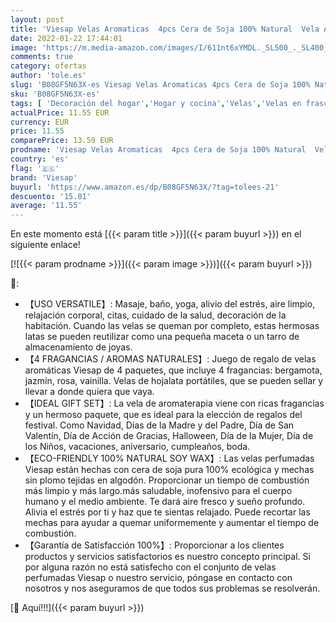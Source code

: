 ```yaml
---
layout: post
title: 'Viesap Velas Aromaticas  4pcs Cera de Soja 100% Natural  Vela Aromática Caja de Regalo  Mujer Velas Perfumadas  Aromaterapia Relajación Baño Yoga Acción de Gracias Navidad Día de San Valentín Regalos'
date: 2022-01-22 17:44:01
image: 'https://m.media-amazon.com/images/I/611nt6xYMDL._SL500_._SL400_.jpg'
comments: true
category: ofertas
author: 'tole.es'
slug: 'B08GF5N63X-es Viesap Velas Aromaticas 4pcs Cera de Soja 100% Natural...'
sku: 'B08GF5N63X-es'
tags: [ 'Decoración del hogar','Hogar y cocina','Velas','Velas en frasco','Velas y candelabros','navidad','viesap', ]
actualPrice: 11.55 EUR
currency: EUR
price: 11.55
comparePrice: 13.59 EUR
prodname: 'Viesap Velas Aromaticas  4pcs Cera de Soja 100% Natural  Vela Aromática Caja de Regalo  Mujer Velas Perfumadas  Aromaterapia Relajación Baño Yoga Acción de Gracias Navidad Día de San Valentín Regalos'
country: 'es'
flag: '🇪🇸'
brand: 'Viesap'
buyurl: 'https://www.amazon.es/dp/B08GF5N63X/?tag=tolees-21'
descuento: '15.01'
average: '11.55'
---
```


En este momento está [{{< param title >}}]({{< param buyurl >}}) en el siguiente enlace!

[![{{< param prodname >}}]({{< param image >}})]({{< param buyurl >}})

🔎:

- 【USO VERSATILE】: Masaje, baño, yoga, alivio del estrés, aire limpio, relajación corporal, citas, cuidado de la salud, decoración de la habitación. Cuando las velas se queman por completo, estas hermosas latas se pueden reutilizar como una pequeña maceta o un tarro de almacenamiento de joyas.
- 【4 FRAGANCIAS / AROMAS NATURALES】: Juego de regalo de velas aromáticas Viesap de 4 paquetes, que incluye 4 fragancias: bergamota, jazmín, rosa, vainilla. Velas de hojalata portátiles, que se pueden sellar y llevar a donde quiera que vaya.
- 【IDEAL GIFT SET】: La vela de aromaterapia viene con ricas fragancias y un hermoso paquete, que es ideal para la elección de regalos del festival. Como Navidad, Días de la Madre y del Padre, Día de San Valentín, Día de Acción de Gracias, Halloween, Día de la Mujer, Día de los Niños, vacaciones, aniversario, cumpleaños, boda.
- 【ECO-FRIENDLY 100% NATURAL SOY WAX】: Las velas perfumadas Viesap están hechas con cera de soja pura 100% ecológica y mechas sin plomo tejidas en algodón. Proporcionar un tiempo de combustión más limpio y más largo.más saludable, inofensivo para el cuerpo humano y el medio ambiente. Te dará aire fresco y sueño profundo. Alivia el estrés por ti y haz que te sientas relajado. Puede recortar las mechas para ayudar a quemar uniformemente y aumentar el tiempo de combustión.
- 【Garantía de Satisfacción 100%】: Proporcionar a los clientes productos y servicios satisfactorios es nuestro concepto principal. Si por alguna razón no está satisfecho con el conjunto de velas perfumadas Viesap o nuestro servicio, póngase en contacto con nosotros y nos aseguramos de que todos sus problemas se resolverán.

[🛒 Aquí!!!]({{< param buyurl >}})
